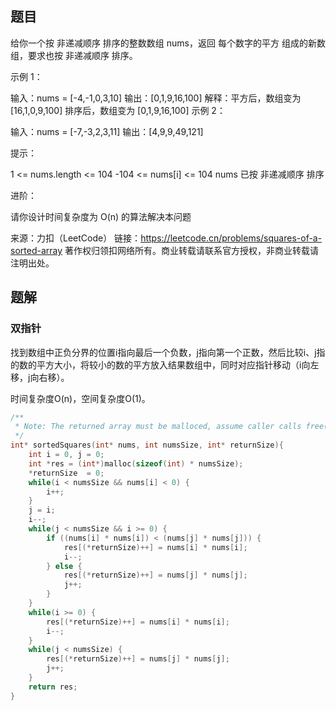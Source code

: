 ## 题目

给你一个按 非递减顺序 排序的整数数组 nums，返回 每个数字的平方 组成的新数组，要求也按 非递减顺序 排序。

 

示例 1：

输入：nums = [-4,-1,0,3,10]
输出：[0,1,9,16,100]
解释：平方后，数组变为 [16,1,0,9,100]
排序后，数组变为 [0,1,9,16,100]
示例 2：

输入：nums = [-7,-3,2,3,11]
输出：[4,9,9,49,121]


提示：

1 <= nums.length <= 104
-104 <= nums[i] <= 104
nums 已按 非递减顺序 排序


进阶：

请你设计时间复杂度为 O(n) 的算法解决本问题

来源：力扣（LeetCode）
链接：https://leetcode.cn/problems/squares-of-a-sorted-array
著作权归领扣网络所有。商业转载请联系官方授权，非商业转载请注明出处。

## 题解

### 双指针

找到数组中正负分界的位置i指向最后一个负数，j指向第一个正数，然后比较i、j指的数的平方大小，将较小的数的平方放入结果数组中，同时对应指针移动（i向左移，j向右移）。

时间复杂度O(n)，空间复杂度O(1)。

```c
/**
 * Note: The returned array must be malloced, assume caller calls free().
 */
int* sortedSquares(int* nums, int numsSize, int* returnSize){
    int i = 0, j = 0;
    int *res = (int*)malloc(sizeof(int) * numsSize);
    *returnSize  = 0;
    while(i < numsSize && nums[i] < 0) {
        i++;
    }
    j = i;
    i--;
    while(j < numsSize && i >= 0) {
        if ((nums[i] * nums[i]) < (nums[j] * nums[j])) {
            res[(*returnSize)++] = nums[i] * nums[i];
            i--;
        } else {
            res[(*returnSize)++] = nums[j] * nums[j];
            j++;
        }
    }
    while(i >= 0) {
        res[(*returnSize)++] = nums[i] * nums[i];
        i--;
    }
    while(j < numsSize) {
        res[(*returnSize)++] = nums[j] * nums[j];
        j++;
    }
    return res;
}
```

